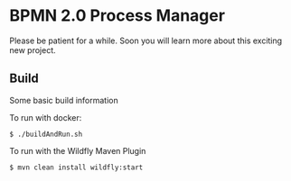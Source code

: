 # BPMN 2.0 Process Manager

Please be patient for a while.  Soon you will learn more about this exciting new project. 




## Build

Some basic build information

To run with docker: 

	$ ./buildAndRun.sh

	
To run with the Wildfly Maven Plugin

	$ mvn clean install wildfly:start	